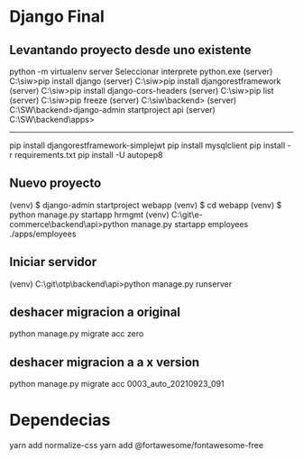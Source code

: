 # Django Final

## Levantando proyecto desde uno existente

python -m virtualenv server
Seleccionar interprete python.exe
(server) C:\siw>pip install django
(server) C:\siw>pip install djangorestframework
(server) C:\siw>pip install django-cors-headers
(server) C:\siw>pip list
(server) C:\siw>pip freeze
(server) C:\siw\backend>
(server) C:\SW\backend>django-admin startproject api
(server) C:\SW\backend\apps>

---

pip install djangorestframework-simplejwt
pip install mysqlclient
pip install -r requirements.txt
pip install -U autopep8

## Nuevo proyecto

(venv) $ django-admin startproject webapp
(venv) $ cd webapp
(venv) $ python manage.py startapp hrmgmt
(venv) C:\git\e-commerce\backend\api>python manage.py startapp employees ./apps/employees

## Iniciar servidor

(venv) C:\git\otp\backend\api>python manage.py runserver

## deshacer migracion a original

python manage.py migrate acc zero

## deshacer migracion a a x version

python manage.py migrate acc 0003_auto_20210923_091

# Dependecias

yarn add normalize-css
yarn add @fortawesome/fontawesome-free
